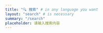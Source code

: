 ```yaml
---
title: "🔍 搜索" # in any language you want
layout: "search" # is necessary
summary: "/search"
placeholder: 请输入搜索内容
---
```

